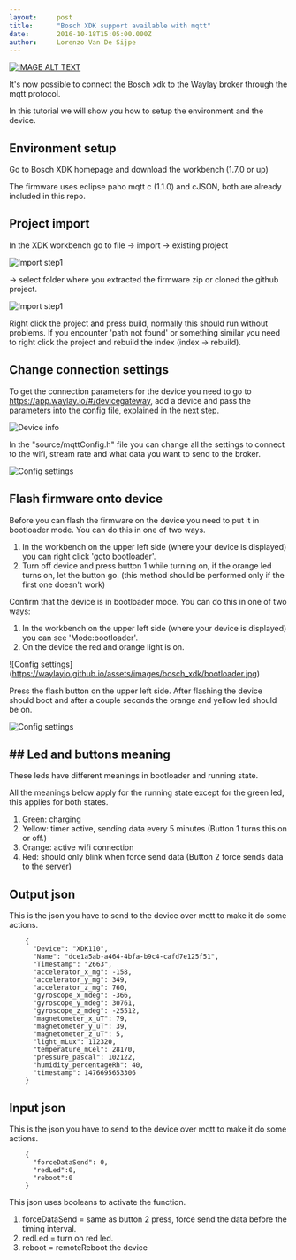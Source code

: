 ```yaml
---
layout:     post
title:      "Bosch XDK support available with mqtt"
date:       2016-10-18T15:05:00.000Z
author:     Lorenzo Van De Sijpe
---
```


[![IMAGE ALT TEXT](https://i.ytimg.com/vi/FAlyjBO0-7g/maxresdefault.jpg)](https://www.youtube.com/watch?v=FAlyjBO0-7g "Bosch XDK")

It's now possible to connect the Bosch xdk to the Waylay broker through the mqtt protocol.

In this tutorial we will show you how to setup the environment and the device.

##  Environment setup

Go to Bosch XDK homepage and download the workbench (1.7.0 or up)

The firmware uses eclipse paho mqtt c (1.1.0) and cJSON, both are already included in this repo.

## Project import
In the XDK workbench go to file -> import -> existing project 

![Import step1](https://waylayio.github.io/assets/images/bosch_xdk/importStep1.png)

-> select folder where you extracted the firmware zip or cloned the github project.

![Import step1](https://waylayio.github.io/assets/images/bosch_xdk/importStep2.PNG)

Right click the project and press build, normally this should run without problems. If you encounter 'path not found' or something similar you need to right click the project and rebuild the index (index -> rebuild).

##  Change connection settings

To get the connection parameters for the device you need to go to https://app.waylay.io/#/devicegateway, add a device and pass the parameters into the config file, explained in the next step.

![Device info](https://waylayio.github.io/assets/images/bosch_xdk/deviceInfo.png)

In the "source/mqttConfig.h" file you can change all the settings to connect to the wifi, stream rate and what data you want to send to the broker.

![Config settings](https://waylayio.github.io/assets/images/bosch_xdk/configSettings.png)

## Flash firmware onto device
Before you can flash the firmware on the device you need to put it in bootloader mode. You can do this in one of two ways.

1.  In the workbench on the upper left side (where your device is displayed) you can right click 'goto bootloader'.
2. Turn off device and press button 1 while turning on, if the orange led turns on, let the button go. (this method should be performed only if the first one doesn't work)

Confirm that the device is in bootloader mode. You can do this in one of two ways:

1. In the workbench on the upper left side (where your device is displayed) you can see 'Mode:bootloader'.
2. On the device the red and orange light is on.

![Config settings] (https://waylayio.github.io/assets/images/bosch_xdk/bootloader.jpg)

Press the flash button on the upper left side. After flashing the device should boot and after a couple seconds the orange and yellow led should be on.

![Config settings](https://waylayio.github.io/assets/images/bosch_xdk/running.jpg)

## ## Led and buttons meaning

These leds have different meanings in bootloader and running state.

All the meanings below apply for the running state except for the green led, this applies for both states.

1. Green: charging
2. Yellow: timer active, sending data every 5 minutes (Button 1 turns this on or off.)
3. Orange: active wifi connection
4. Red: should only blink when force send data (Button 2 force sends data to the server)

## Output json

This is the json you have to send to the device over mqtt to make it do some actions.
```
    {
      "Device": "XDK110",
      "Name": "dce1a5ab-a464-4bfa-b9c4-cafd7e125f51",
      "Timestamp": "2663",
      "accelerator_x_mg": -158,
      "accelerator_y_mg": 349,
      "accelerator_z_mg": 760,
      "gyroscope_x_mdeg": -366,
      "gyroscope_y_mdeg": 30761,
      "gyroscope_z_mdeg": -25512,
      "magnetometer_x_uT": 79,
      "magnetometer_y_uT": 39,
      "magnetometer_z_uT": 5,
      "light_mLux": 112320,
      "temperature_mCel": 28170,
      "pressure_pascal": 102122,
      "humidity_percentageRh": 40,
      "timestamp": 1476695653306
    }
```
## Input json

This is the json you have to send to the device over mqtt to make it do some actions.
```
    {
      "forceDataSend": 0,
      "redLed":0,
      "reboot":0
    }
```
This json uses booleans to activate the function.

1. forceDataSend = same as button 2 press, force send the data before the timing interval.
2. redLed = turn on red led.
3. reboot = remoteReboot the device

